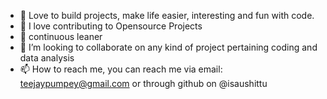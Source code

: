 - 👀  Love to build projects, make life easier, interesting and fun with code.
- 🚀  I love contributing to Opensource Projects
- 🌱 continuous leaner
- 💞️ I’m looking to collaborate on any kind of project pertaining coding and data analysis
- 📫 How to reach me, you can reach me via email: teejaypumpey@gmail.com or through github on @isaushittu

<!---
smay4real/smay4real is a ✨ special ✨ repository because its `README.md` (this file) appears on your GitHub profile.
You can click the Preview link to take a look at your changes.
--->
